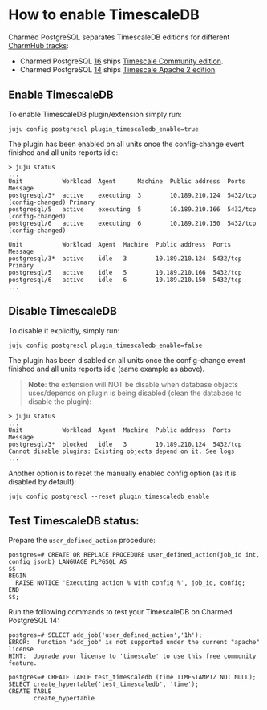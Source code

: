 # How to enable TimescaleDB

Charmed PostgreSQL separates TimescaleDB editions for different [CharmHub tracks](https://canonical-charmcraft.readthedocs-hosted.com/en/stable/howto/manage-channels/):

* Charmed PostgreSQL [16](https://charmhub.io/postgresql?channel=16/candidate) ships [Timescale Community edition](https://docs.timescale.com/about/latest/timescaledb-editions/).
* Charmed PostgreSQL [14](https://charmhub.io/postgresql?channel=14/stable) ships [Timescale Apache 2 edition](https://docs.timescale.com/about/latest/timescaledb-editions/).

## Enable TimescaleDB

To enable TimescaleDB plugin/extension simply run:
```shell
juju config postgresql plugin_timescaledb_enable=true
```
The plugin has been enabled on all units once the config-change event finished and all units reports idle:
```shell
> juju status
...
Unit           Workload  Agent      Machine  Public address  Ports     Message
postgresql/3*  active    executing  3        10.189.210.124  5432/tcp  (config-changed) Primary
postgresql/5   active    executing  5        10.189.210.166  5432/tcp  (config-changed) 
postgresql/6   active    executing  6        10.189.210.150  5432/tcp  (config-changed) 
...
Unit           Workload  Agent  Machine  Public address  Ports     Message
postgresql/3*  active    idle   3        10.189.210.124  5432/tcp  Primary
postgresql/5   active    idle   5        10.189.210.166  5432/tcp  
postgresql/6   active    idle   6        10.189.210.150  5432/tcp  
...
```

## Disable TimescaleDB

To disable it explicitly, simply run:
```shell
juju config postgresql plugin_timescaledb_enable=false
```
The plugin has been disabled on all units once the config-change event finished and all units reports idle (same example as above).

> **Note**: the extension will NOT be disable when database objects uses/depends on plugin is being disabled (clean the database to disable the plugin):
```shell
> juju status
...
Unit           Workload  Agent  Machine  Public address  Ports     Message
postgresql/3*  blocked   idle   3        10.189.210.124  5432/tcp  Cannot disable plugins: Existing objects depend on it. See logs
...
```

Another option is to reset the manually enabled config option (as it is disabled by default):
```shell
juju config postgresql --reset plugin_timescaledb_enable
```

## Test TimescaleDB status:

Prepare the `user_defined_action` procedure:
```shell
postgres=# CREATE OR REPLACE PROCEDURE user_defined_action(job_id int, config jsonb) LANGUAGE PLPGSQL AS
$$
BEGIN
  RAISE NOTICE 'Executing action % with config %', job_id, config;
END
$$;
```

Run the following commands to test your TimescaleDB on Charmed PostgreSQL 14:
```shell
postgres=# SELECT add_job('user_defined_action','1h');
ERROR:  function "add_job" is not supported under the current "apache" license
HINT:  Upgrade your license to 'timescale' to use this free community feature.

postgres=# CREATE TABLE test_timescaledb (time TIMESTAMPTZ NOT NULL); SELECT create_hypertable('test_timescaledb', 'time');
CREATE TABLE
       create_hypertable       
